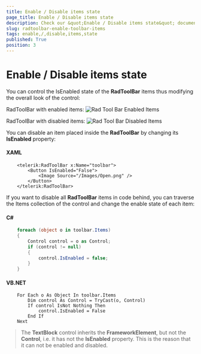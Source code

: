 ```yaml
---
title: Enable / Disable items state
page_title: Enable / Disable items state
description: Check our &quot;Enable / Disable items state&quot; documentation article for the RadToolBar {{ site.framework_name }} control.
slug: radtoolbar-enable-toolbar-items
tags: enable,/,disable,items,state
published: True
position: 3
---
```


# Enable / Disable items state

You can control the IsEnabled state of the __RadToolBar__ items thus modifying the overall look of the control: 

RadToolBar with enabled items:
![Rad Tool Bar Enabled Items](images/RadToolBar_EnabledItems.png)

RadToolBar with disabled items:
![Rad Tool Bar Disabled Items](images/RadToolBar_DisabledItems.png)

You can disable an item placed inside the __RadToolBar__ by changing its __IsEnabled__ property:

#### __XAML__
```XAML
    <telerik:RadToolBar x:Name="toolbar">
        <Button IsEnabled="False">
            <Image Source="/Images/Open.png" />
        </Button>
    </telerik:RadToolBar>
```

If you want to disable all __RadToolBar__ items in code behind, you can traverse the Items collection of the control and change the enable state of each item:

#### __C#__
```C#
	foreach (object o in toolbar.Items)
	{
		Control control = o as Control;
		if (control != null)
		{
			control.IsEnabled = false;
		}
	}
```

#### __VB.NET__
```VB.NET
	For Each o As Object In toolbar.Items
		Dim control As Control = TryCast(o, Control)
		If control IsNot Nothing Then
			control.IsEnabled = False
		End If
	Next
```

> The __TextBlock__ control inherits the __FrameworkElement__, but not the __Control__, i.e. it has not the __IsEnabled__ property. This is the reason that it can not be enabled and disabled.